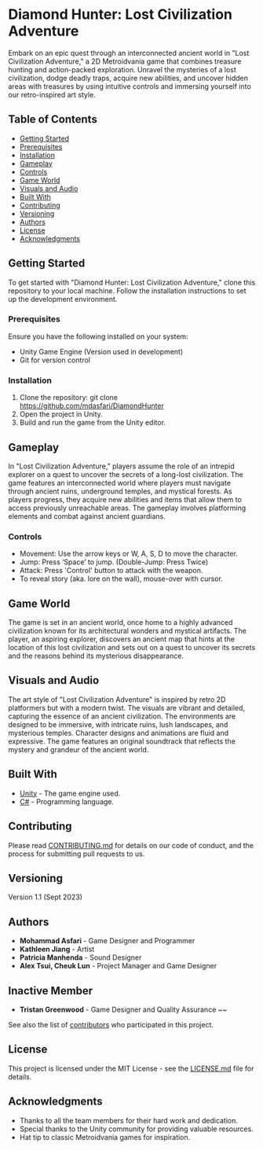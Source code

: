 # Diamond Hunter: Lost Civilization Adventure

Embark on an epic quest through an interconnected ancient world in "Lost Civilization Adventure," a 2D Metroidvania game that combines treasure hunting and action-packed exploration. Unravel the mysteries of a lost civilization, dodge deadly traps, acquire new abilities, and uncover hidden areas with treasures by using intuitive controls and immersing yourself into our retro-inspired art style.

## Table of Contents

- [Getting Started](#getting-started)
- [Prerequisites](#prerequisites)
- [Installation](#installation)
- [Gameplay](#gameplay)
- [Controls](#controls)
- [Game World](#game-world)
- [Visuals and Audio](#visuals-and-audio)
- [Built With](#built-with)
- [Contributing](#contributing)
- [Versioning](#versioning)
- [Authors](#authors)
- [License](#license)
- [Acknowledgments](#acknowledgments)

## Getting Started

To get started with "Diamond Hunter: Lost Civilization Adventure," clone this repository to your local machine. Follow the installation instructions to set up the development environment.

### Prerequisites

Ensure you have the following installed on your system:

- Unity Game Engine (Version used in development)
- Git for version control

### Installation

1. Clone the repository:
git clone https://github.com/mdasfari/DiamondHunter
2. Open the project in Unity.
3. Build and run the game from the Unity editor.

## Gameplay

In "Lost Civilization Adventure," players assume the role of an intrepid explorer on a quest to uncover the secrets of a long-lost civilization. The game features an interconnected world where players must navigate through ancient ruins, underground temples, and mystical forests. As players progress, they acquire new abilities and items that allow them to access previously unreachable areas. The gameplay involves platforming elements and combat against ancient guardians.

### Controls

- Movement: Use the arrow keys or W, A, S, D to move the character.
- Jump: Press ‘Space’ to jump. (Double-Jump: Press Twice)
- Attack: Press 'Control' button to attack with the weapon.
- To reveal story (aka. lore on the wall), mouse-over with cursor.

## Game World

The game is set in an ancient world, once home to a highly advanced civilization known for its architectural wonders and mystical artifacts. The player, an aspiring explorer, discovers an ancient map that hints at the location of this lost civilization and sets out on a quest to uncover its secrets and the reasons behind its mysterious disappearance.

## Visuals and Audio

The art style of "Lost Civilization Adventure" is inspired by retro 2D platformers but with a modern twist. The visuals are vibrant and detailed, capturing the essence of an ancient civilization. The environments are designed to be immersive, with intricate ruins, lush landscapes, and mysterious temples. Character designs and animations are fluid and expressive. The game features an original soundtrack that reflects the mystery and grandeur of the ancient world.

## Built With

- [Unity](https://unity.com/) - The game engine used.
- [C#](https://docs.microsoft.com/en-us/dotnet/csharp/) - Programming language.

## Contributing

Please read [CONTRIBUTING.md](https://github.com/your/repo/blob/master/CONTRIBUTING.md) for details on our code of conduct, and the process for submitting pull requests to us.

## Versioning

Version 1.1 (Sept 2023)

## Authors

- **Mohammad Asfari** - Game Designer and Programmer
- **Kathleen Jiang** - Artist
- **Patricia Manhenda** - Sound Designer
- **Alex Tsui, Cheuk Lun** - Project Manager and Game Designer

## Inactive Member
- **Tristan Greenwood** - Game Designer and Quality Assurance ~~


See also the list of [contributors](https://github.com/your/repo/contributors) who participated in this project.

## License

This project is licensed under the MIT License - see the [LICENSE.md](LICENSE.md) file for details.

## Acknowledgments

- Thanks to all the team members for their hard work and dedication.
- Special thanks to the Unity community for providing valuable resources.
- Hat tip to classic Metroidvania games for inspiration.

